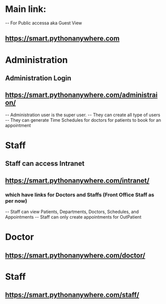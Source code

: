 # Main link:
-- For Public accessa aka Guest View
## https://smart.pythonanywhere.com

# Administration
## Administration Login
## https://smart.pythonanywhere.com/administraion/
-- Administration user is the super user.
-- They can create all type of users
-- They can generate Time Schedules for doctors for patients to book for an appointment


# Staff
## Staff can access Intranet
## https://smart.pythonanywhere.com/intranet/
### which have links for Doctors and Staffs (Front Office Staff as per now)
-- Staff can view Patients, Departments, Doctors, Schedules, and Appointments
-- Staff can only create appointments for OutPatient

# Doctor
## https://smart.pythonanywhere.com/doctor/

# Staff
## https://smart.pythonanywhere.com/staff/

